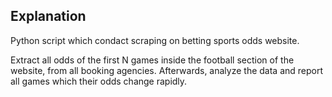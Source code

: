 ## Explanation

Python script which condact scraping on betting sports odds website. 

Extract all odds of the first N games inside the football section of the website, from all booking
agencies. Afterwards, analyze the data and report all games which their odds change rapidly. 

